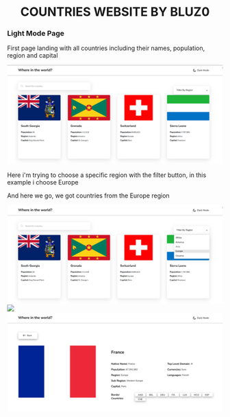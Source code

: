 <h1 align="center">COUNTRIES WEBSITE BY BLUZ0</h1>

### Light Mode Page
<p>First page landing with all countries including their names, population, region and capital</p>
<img src="images/thing1.png">

<p>Here i'm trying to choose a specific region with the filter button, in this example i choose Europe</p>
<p>And here we go, we got countries from the Europe region</p>
<img src="images/thing2.png">
<img src="images/thing3.png>

<p>We also got a search bar. You can choose the country that you want, just make sure to don't mistyped the name of the country"</p>
<img src="images/thing4.png">

